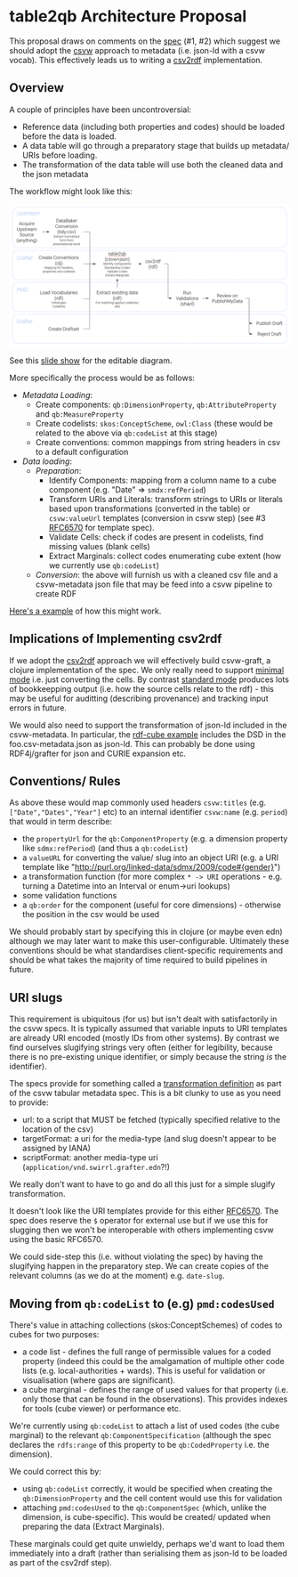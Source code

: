 # table2qb Architecture Proposal

This proposal draws on comments on the [spec](./specification.md) (#1, #2) which suggest we should adopt the [csvw](https://www.w3.org/TR/tabular-data-model/) approach to metadata (i.e. json-ld with a csvw vocab). This effectively leads us to writing a [csv2rdf](https://www.w3.org/TR/csv2rdf/) implementation.

## Overview

A couple of principles have been uncontroversial:
- Reference data (including both properties and codes) should be loaded before the data is loaded.
- A data table will go through a preparatory stage that builds up metadata/ URIs before loading.
- The transformation of the data table will use both the cleaned data and the json metadata

The workflow might look like this:

![workflow diagram](workflow.png?raw=true)

See this [slide show](https://docs.google.com/presentation/d/1-wPkjdhzAejKpvf2BVwEblsAbRiff8g0nYt1Hb1BUcQ/edit#slide=id.g2e1ff91010_0_0) for the editable diagram.

More specifically the process would be as follows:

- *Metadata Loading*:
  - Create components: `qb:DimensionProperty`, `qb:AttributeProperty` and `qb:MeasureProperty`
  - Create codelists: `skos:ConceptScheme`, `owl:Class` (these would be related to the above via `qb:codeList` at this stage)
  - Create conventions: common mappings from string headers in csv to a default configuration
- *Data loading*:
  - *Preparation*: 
    - Identify Components: mapping from a column name to a cube component (e.g. "Date" => `smdx:refPeriod`)
    - Transform URIs and Literals: transform strings to URIs or literals based upon transformations (converted in the table) or `csvw:valueUrl` templates (conversion in csvw step) (see #3 [RFC6570](https://tools.ietf.org/html/rfc6570) for template spec).
    - Validate Cells: check if codes are present in codelists, find missing values (blank cells)
    - Extract Marginals: collect codes enumerating cube extent (how we currently use `qb:codeList`)
  - *Conversion*: the above will furnish us with a cleaned csv file and a csvw-metadata json file that may be feed into a csvw pipeline to create RDF

[Here's a example](./example.md) of how this might work.

## Implications of Implementing csv2rdf

If we adopt the [csv2rdf](https://www.w3.org/TR/csv2rdf/) approach we will effectively build csvw-graft, a clojure implementation of the spec. We only really need to support [minimal mode](https://www.w3.org/TR/csv2rdf/#dfn-minimal-mode) i.e. just converting the cells. By contrast [standard mode](https://www.w3.org/TR/csv2rdf/#dfn-standard-mode) produces lots of bookkeepping output (i.e. how the source cells relate to the rdf) - this may be useful for auditting (describing provenance) and tracking input errors in future.

We would also need to support the transformation of json-ld included in the csvw-metadata. In particular, the [rdf-cube example](https://github.com/w3c/csvw/blob/gh-pages/examples/rdf-data-cube-example.md) includes the DSD in the foo.csv-metadata.json as json-ld. This can probably be done using RDF4j/grafter for json and CURIE expansion etc.

## Conventions/ Rules

As above these would map commonly used headers `csvw:titles` (e.g. `["Date","Dates","Year"]` etc) to an internal identifier `csvw:name` (e.g. `period`) that would in term describe:
- the `propertyUrl` for the `qb:ComponentProperty` (e.g. a dimension property like `sdmx:refPeriod`) (and thus a `qb:codeList`)
- a `valueURL` for converting the value/ slug into an object URI (e.g. a URI template like "http://purl.org/linked-data/sdmx/2009/code#{gender}")
- a transformation function (for more complex `* -> URI` operations - e.g. turning a Datetime into an Interval or enum->uri lookups)
- some validation functions
- a `qb:order` for the component (useful for core dimensions) - otherwise the position in the csv would be used

We should probably start by specifying this in clojure (or maybe even edn) although we may later want to make this user-configurable. Ultimately these conventions should be what standardises client-specific requirements and should be what takes the majority of time required to build pipelines in future.


## URI slugs

This requirement is ubiquitous (for us) but isn't dealt with satisfactorily in the csvw specs. It is typically assumed that variable inputs to URI templates are already URI encoded (mostly IDs from other systems). By contrast we find ourselves slugifying strings very often (either for legibility, because there is no pre-existing unique identifier, or simply because the string *is* the identifier).

The specs provide for something called a [transformation definition](https://www.w3.org/TR/2015/REC-tabular-metadata-20151217/#dfn-transformation-definition) as part of the csvw tabular metadata spec. This is a bit clunky to use as you need to provide:

- url: to a script that MUST be fetched (typically specified relative to the location of the csv)
- targetFormat: a uri for the media-type (and slug doesn't appear to be assigned by IANA)
- scriptFormat: another media-type uri (`application/vnd.swirrl.grafter.edn`?!)

We really don't want to have to go and do all this just for a simple slugify transformation.

It doesn't look like the URI templates provide for this either [RFC6570](https://tools.ietf.org/html/rfc6570). The spec does reserve the `$` operator for external use but if we use this for slugging then we won't be interoperable with others implementing csvw using the basic RFC6570.

We could side-step this (i.e. without violating the spec) by having the slugifying happen in the preparatory step. We can create copies of the relevant columns (as we do at the moment) e.g. `date-slug`.


## Moving from `qb:codeList` to (e.g) `pmd:codesUsed`

There's value in attaching collections (skos:ConceptSchemes) of codes to cubes for two purposes:

- a code list - defines the full range of permissible values for a coded property (indeed this could be the amalgamation of multiple other code lists (e.g. local-authorities + wards). This is useful for validation or visualisation (where gaps are significant).
- a cube marginal - defines the range of used values for that property (i.e. only those that can be found in the observations). This provides indexes for tools (cube viewer) or performance etc.

We're currently using `qb:codeList` to attach a list of used codes (the cube marginal) to the relevant `qb:ComponentSpecification` (although the spec declares the `rdfs:range` of this property to be `qb:CodedProperty` i.e. the dimension).

We could correct this by:
 
- using `qb:codeList` correctly, it would be specified when creating the `qb:DimensionProperty` and the cell content would use this for validation
- attaching `pmd:codesUsed` to the `qb:ComponentSpec` (which, unlike the dimension, is cube-specific). This would be created/ updated when preparing the data (Extract Marginals).

These marginals could get quite unwieldy, perhaps we'd want to load them immediately into a draft (rather than serialising them as json-ld to be loaded as part of the csv2rdf step).
